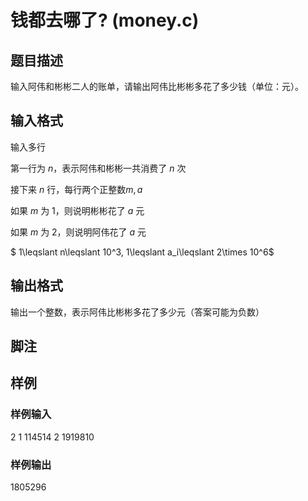 # 钱都去哪了? (money.c)

## 题目描述

输入阿伟和彬彬二人的账单，请输出阿伟比彬彬多花了多少钱（单位：元）。

## 输入格式

输入多行

第一行为 $n$，表示阿伟和彬彬一共消费了 $n$ 次

接下来 $n$ 行，每行两个正整数$m, a$

如果 $m$ 为 1，则说明彬彬花了 $a$ 元

如果 $m$ 为 2，则说明阿伟花了 $a$ 元

$ 1\leqslant n\leqslant 10^3, 1\leqslant a_i\leqslant 2\times 10^6$

## 输出格式

输出一个整数，表示阿伟比彬彬多花了多少元（答案可能为负数）

## 脚注

## 样例

### 样例输入

2
1 114514
2 1919810

### 样例输出

1805296

